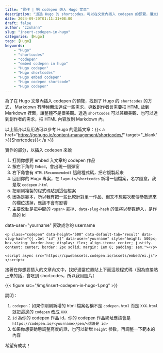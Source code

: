 ```yaml
---
title: "實作 | 把 codepen 嵌入 Hugo 文章"
description: "透過 Hugo 的 shortcodes，可以在文章內插入 codepen 的預覽，讓文章更美觀、也可以達到創作者的需求，把 HTML 內容放到 Markdown 內。一起來實作看看吧～～！"
date: 2024-09-20T01:11:31+08:00
draft: false
author: "zzuhann"
slug: "insert-codepen-in-hugo"
categories: [Hugo]
tags: [Hugo]
keywords:
    - "Hugo"
    - "shortcodes"
    - "codepen"
    - "embed codepen in hugo"
    - "Hugo codepen"
    - "Hugo shortcodes"
    - "Hugo embed codepen"
    - "Hugo codepen shortcode"
    - "Hugo codepen"
---
```


為了在 Hugo 文章內插入 codepen 的預覽，找到了 Hugo 的 `shortcodes` 的方式， Markdown 有時候無法達成一些需求，導致創作者會需要把 HTML 放到 Markdown 裡面，讓整體不是很美觀。透過 `shortcodes` 可以兼顧美觀、也可以達到創作者的需求，把 HTML 內容放到 Markdown 內。

以上簡介以及用法可以參考 Hugo 的這篇文章：{{< a href="https://gohugo.io/content-management/shortcodes/" target="_blank" >}}Shortcodes{{< /a >}}

實作的部分，以插入 codepen 來說
1. 打開你想要 embed 入文章的 codepen 作品
2. 按右下角的 `Embed`，會出現一個彈窗
3. 右下角會有 `HTML(Recommended)` 這段程式碼，把它複製起來
4. 回到你的 Hugo 專案，在 `layouts/shortcodes` 新增一個檔案，名字隨意，我是取 `codepen.html`
5. 把剛剛複製的程式碼貼到這個檔案
6. 因為是範本，所以我有把一些比較針對單一作品、但又不想每次都傳參數進來的欄位拔掉，應該不會有影響
7. 主要改動是把中間的 `<span>` 拿掉、`data-slug-hash` 的值將以參數傳入，是作品的 id

data-user="yourname" 要改成你的 username
```
<p class="codepen" data-height="500" data-default-tab="result" data-slug-hash="{{ .Get "id" }}" data-user="yourname" style="height: 500px; box-sizing: border-box; display: flex; align-items: center; justify-content: center; border: 2px solid; margin: 1em 0; padding: 1em;"></p>

<script async src="https://cpwebassets.codepen.io/assets/embed/ei.js"></script>
```

接著在你想要插入的文章內文中，找好適當位置貼上下面這段程式碼（因為直接貼上來的話，會吃到 shortcodes，所以我用圖片）

{{< figure src="/img/insert-codepen-in-hugo-1.png" >}}

說明：
1. `codepen`：如果你剛剛新增的 html 檔案名稱不是 `codepen.html` 而是 `XXX.html` 就把這邊的 `codepen` 改成 `XXX`
2. `id` 為你的 codepen 作品 id，你的 codepen 作品網址應該會是 `https://codepen.io/<yourname>/pen/<這邊是 id>`
3. 如果你想要動態調整高度的話，也可以新增 `height` 參數，再調整一下範本的內容

希望有成功！